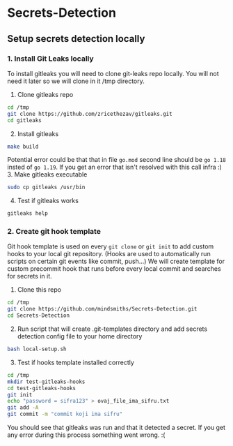 # Secrets-Detection


## Setup secrets detection locally

### 1. Install Git Leaks locally
To install gitleaks you will need to clone git-leaks repo locally.  You will not need it later so we will clone in it /tmp directory.
1. Clone gitleaks repo
```bash
cd /tmp
git clone https://github.com/zricethezav/gitleaks.git
cd gitleaks
```
2. Install gitleaks
```bash
make build
```
Potential error could be that that in file `go.mod` second line should be `go 1.18` insted of `go 1.19`.
If you get an error that isn't resolved with this call infra :)
3. Make gitleaks executable
```bash
sudo cp gitleaks /usr/bin
```

4. Test if gitleaks works
```bash
gitleaks help
```
### 2. Create git hook template
Git hook template is used on every `git clone` or `git init` to add custom hooks to your local git repository. (Hooks are used to automatically run scripts on certain git events like commit, push...) 
We will create template for custom precommit hook that runs before every local commit and searches for secrets in it.

1. Clone this repo
```bash
cd /tmp
git clone https://github.com/mindsmiths/Secrets-Detection.git
cd Secrets-Detection
```
2. Run script that will create .git-templates directory and add secrets detection config file to your home directory
```bash
bash local-setup.sh
```
3. Test if hooks template installed correctly
```bash
cd /tmp
mkdir test-gitleaks-hooks
cd test-gitleaks-hooks
git init
echo "password = sifra123" > ovaj_file_ima_sifru.txt
git add -A 
git commit -m "commit koji ima sifru"
```
You should see that gitleaks was run and that it detected a secret. 
If you get any error during this process something went wrong. :(